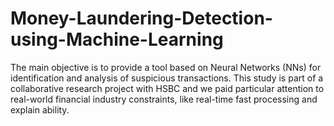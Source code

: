 # Money-Laundering-Detection-using-Machine-Learning
The main objective is to provide a tool based on Neural Networks (NNs) for identification and analysis of suspicious transactions. This study is part of a collaborative research project with HSBC and we paid particular attention to real-world financial industry constraints, like real-time fast processing and explain ability.

